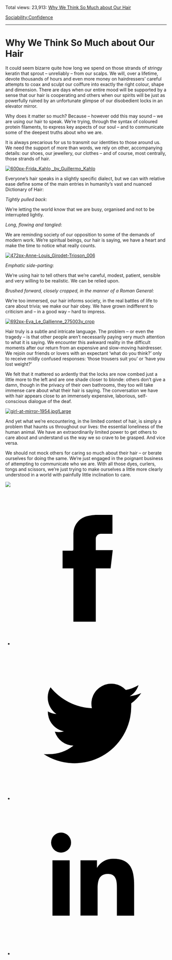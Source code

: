 Total views: 23,913: [Why We Think So Much about Our Hair](https://www.theschooloflife.com/thebookoflife/why-we-think-so-much-about-our-hair/)

[Sociability:](https://www.theschooloflife.com/thebookoflife/category/sociability/)[Confidence](https://www.theschooloflife.com/thebookoflife/category/sociability/confidence/)

* * *

# Why We Think So Much about Our Hair
<style>
						.alignnone {
  display: block;
  margin-left: auto;
  margin-right: auto;
  align: center:
}

.addtoany_share_save_container {
display:none;
}

.wp-block-image {
		display: block;
  margin-left: auto;
  margin-right: auto;
  width: 50%;
}

.aligncenter {
display: block;
  margin-left: auto;
  margin-right: auto;
  align: center:
}

@media only screen and (max-width: 500px) {
  .wp-block-image {
		display: block;
  margin-left: auto;
  margin-right: auto;
  width: 100%;
} }

h1 {max-width: 600px !important;
}
.s18-single-post .content-area .site-main article .post-cat-header-display + .old-wrapper p {
    font-size: 1.200em
}
						</style>

It could seem bizarre quite how long we spend on those strands of stringy keratin that sprout – unreliably – from our scalps. We will, over a lifetime, devote thousands of hours and even more money on hairdressers’ careful attempts to coax and sculpt our coiffure into exactly the right colour, shape and dimension. There are days when our entire mood will be supported by a sense that our hair is cooperating and others when our spirits will be just as powerfully ruined by an unfortunate glimpse of our disobedient locks in an elevator mirror.

Why does it matter so much? Because – however odd this may sound – we are using our hair to speak. We’re trying, through the syntax of coloured protein filaments, to express key aspects of our soul – and to communicate some of the deepest truths about who we are.

It is always precarious for us to transmit our identities to those around us. We need the support of more than words, we rely on other, accompanying details: our shoes, our jewellery, our clothes – and of course, most centrally, those strands of hair.

[![600px-Frida_Kahlo,_by_Guillermo_Kahlo](https://www.theschooloflife.com/thebookoflife/wp-content/uploads/2017/02/600px-Frida_Kahlo_by_Guillermo_Kahlo.jpg)](http://www.thebookoflife.org/wp-content/uploads/2017/02/600px-Frida_Kahlo_by_Guillermo_Kahlo.jpg)

Everyone’s hair speaks in a slightly specific dialect, but we can with relative ease define some of the main entries in humanity’s vast and nuanced Dictionary of Hair:

_Tightly pulled back_:

We’re letting the world know that we are busy, organised and not to be interrupted lightly.

_Long, flowing and tangled_:

We are reminding society of our opposition to some of the demands of modern work. We’re spiritual beings, our hair is saying, we have a heart and make the time to notice what really counts.

[![472px-Anne-Louis_Girodet-Trioson_006](https://www.theschooloflife.com/thebookoflife/wp-content/uploads/2017/02/472px-Anne-Louis_Girodet-Trioson_006.jpg)](http://www.thebookoflife.org/wp-content/uploads/2017/02/472px-Anne-Louis_Girodet-Trioson_006.jpg)

_Emphatic side-parting_:

We’re using hair to tell others that we’re careful, modest, patient, sensible and very willing to be realistic. We can be relied upon.

_Brushed forward, closely cropped, in the manner of a Roman General:_

We’re too immersed, our hair informs society, in the real battles of life to care about trivia; we make our hair obey. We have grown indifferent to criticism and – in a good way – hard to impress.

[![692px-Eva_Le_Gallienne_275003v_crop](https://www.theschooloflife.com/thebookoflife/wp-content/uploads/2017/02/692px-Eva_Le_Gallienne_275003v_crop.jpg)](http://www.thebookoflife.org/wp-content/uploads/2017/02/692px-Eva_Le_Gallienne_275003v_crop.jpg)

Hair truly is a subtle and intricate language. The problem – or even the tragedy – is that other people aren’t necessarily paying very much attention to what it is saying. We encounter this awkward reality in the difficult moments after our return from an expensive and slow-moving hairdresser. We rejoin our friends or lovers with an expectant ‘what do you think?’ only to receive mildly confused responses: ‘those trousers suit you’ or ‘have you lost weight?’

We felt that it mattered so ardently that the locks are now combed just a little more to the left and are one shade closer to blonde: others don’t give a damn, though in the privacy of their own bathrooms, they too will take immense care about what their hair is saying. The conversation we have with hair appears close to an immensely expensive, laborious, self-conscious dialogue of the deaf.

[![girl-at-mirror-1954.jpg!Large](https://www.theschooloflife.com/thebookoflife/wp-content/uploads/2017/02/girl-at-mirror-1954.jpgLarge.jpg)](http://www.thebookoflife.org/wp-content/uploads/2017/02/girl-at-mirror-1954.jpgLarge.jpg)

And yet what we’re encountering, in the limited context of hair, is simply a problem that haunts us throughout our lives: the essential loneliness of the human animal. We have an extraordinarily limited power to get others to care about and understand us the way we so crave to be grasped. And vice versa.

We should not mock others for caring so much about their hair – or berate ourselves for doing the same. We’re just engaged in the poignant business of attempting to communicate who we are. With all those dyes, curlers, tongs and scissors, we’re just trying to make ourselves a little more clearly understood in a world with painfully little inclination to care.

[![](https://img.youtube.com/vi/kwwAJSI-dgo/0.jpg)](https://www.youtube.com/embed/kwwAJSI-dgo?ecver=2 '')
<style>
    .iframe-class { display: block !important; }
</style>

- [<svg xmlns="http://www.w3.org/2000/svg" viewbox="0 0 26 26"><title>Facebook</title>
                    <g>
                        <path d="M8.38,10H9.92c.2,0,.29,0,.29-.28,0-.82,0-1.64,0-2.46a3.05,3.05,0,0,1,2.57-3.15A7.22,7.22,0,0,1,14,3.95c.86,0,1.71,0,2.57,0h.25v3.2h-2A.85.85,0,0,0,14,8c0,.62,0,1.24,0,1.91h2.87L16.51,13H14v9H10.21V13H8.38Z"></path>
                    </g>
                </svg>](http://www.facebook.com/sharer/sharer.php?u=https://www.theschooloflife.com/thebookoflife/why-we-think-so-much-about-our-hair/)
- [<svg xmlns="http://www.w3.org/2000/svg" viewbox="0 0 26 26"><title>Twitter</title>
                    <path d="M21.69,7.9a6.75,6.75,0,0,1-1.94.53,3.39,3.39,0,0,0,1.48-1.87,6.76,6.76,0,0,1-2.14.82,3.38,3.38,0,0,0-5.75,3.08,9.59,9.59,0,0,1-7-3.53,3.38,3.38,0,0,0,1,4.51A3.36,3.36,0,0,1,5.89,11v0A3.38,3.38,0,0,0,8.6,14.37a3.39,3.39,0,0,1-1.53.06,3.38,3.38,0,0,0,3.15,2.35A6.78,6.78,0,0,1,6,18.22a6.87,6.87,0,0,1-.81,0A9.6,9.6,0,0,0,20,10.08q0-.22,0-.44A6.86,6.86,0,0,0,21.69,7.9Z"></path>
                </svg>](http://twitter.com/share?url=https://www.theschooloflife.com/thebookoflife/why-we-think-so-much-about-our-hair/&text=&via=theschooloflife)
- [<svg xmlns="http://www.w3.org/2000/svg" viewbox="0 0 26 26"><title>LinkedIn</title>
<path class="cls-2" d="M6.67,10H9.58v9.36H6.67ZM8.13,5.32A1.69,1.69,0,1,1,6.44,7,1.69,1.69,0,0,1,8.13,5.32"></path><path class="cls-2" d="M11.41,10H14.2v1.28h0A3.06,3.06,0,0,1,17,9.75c2.95,0,3.49,1.94,3.49,4.46v5.14H17.57V14.79c0-1.09,0-2.48-1.51-2.48s-1.75,1.18-1.75,2.4v4.63H11.41Z"></path></svg>](https://www.linkedin.com/shareArticle?mini=true&url=https://www.theschooloflife.com/thebookoflife/why-we-think-so-much-about-our-hair/)
